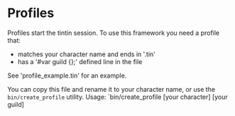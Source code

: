 # Profiles
Profiles start the tintin session.  To use this framework you need a profile that:
- matches your character name and ends in '.tin'
- has a '#var guild {<your guild here>};' defined line in the file

See 'profile_example.tin' for an example.

You can copy this file and rename it to your character name, or use the `bin/create_profile` utility.
Usage: `bin/create_profile [your character] [your guild]
